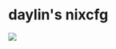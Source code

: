 # daylin's nixcfg

[![](https://github.com/daylinmorgan/nixcfg/actions/workflows/build.yml/badge.svg)](https://github.com/daylinmorgan/nixcfg/actions/workflows/build.yml)
